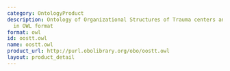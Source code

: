 ```yaml
---
category: OntologyProduct
description: Ontology of Organizational Structures of Trauma centers and Trauma systems
  in OWL format
format: owl
id: oostt.owl
name: oostt.owl
product_url: http://purl.obolibrary.org/obo/oostt.owl
layout: product_detail
---
```

